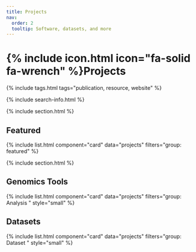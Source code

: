 ```yaml
---
title: Projects
nav:
  order: 2
  tooltip: Software, datasets, and more
---
```


# {% include icon.html icon="fa-solid fa-wrench" %}Projects

{% include tags.html tags="publication, resource, website" %}

{% include search-info.html %}

{% include section.html %}

## Featured

{% include list.html component="card" data="projects" filters="group: featured" %}

{% include section.html %}

## Genomics Tools

{% include list.html component="card" data="projects" filters="group: Analysis " style="small" %}

## Datasets

{% include list.html component="card" data="projects" filters="group: Dataset " style="small" %}
